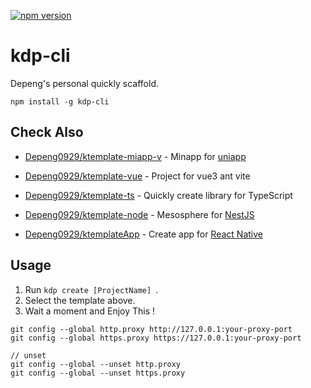 [![npm version](https://badge.fury.io/js/kdp-cli.svg)](https://badge.fury.io/js/kdp-cli)

# kdp-cli
Depeng's personal quickly scaffold.

```shell
npm install -g kdp-cli
```

## Check Also
* [Depeng0929/ktemplate-miapp-v](https://github.com/Depeng0929/ktemplate-miapp-v) - Minapp for [uniapp](https://uniapp.dcloud.net.cn/)

* [Depeng0929/ktemplate-vue](https://github.com/Depeng0929/ktemplate-vue) - Project for vue3 ant vite

* [Depeng0929/ktemplate-ts](https://github.com/Depeng0929/ktemplate-ts) - Quickly create library for TypeScript

* [Depeng0929/ktemplate-node](https://github.com/Depeng0929/ktemplate-node) - Mesosphere for [NestJS](https://nestjs.com/)

* [Depeng0929/ktemplateApp](https://github.com/Depeng0929/ktemplateApp) - Create app for [React Native](https://reactnative.dev/)


## Usage

1. Run `kdp create [ProjectName] `.
2. Select the template above.
3. Wait a moment and Enjoy This !

```shell
git config --global http.proxy http://127.0.0.1:your-proxy-port
git config --global https.proxy https://127.0.0.1:your-proxy-port

// unset
git config --global --unset http.proxy
git config --global --unset https.proxy
```

